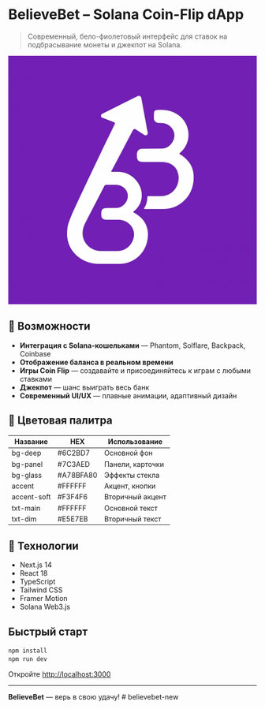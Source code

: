 # BelieveBet – Solana Coin-Flip dApp

> Современный, бело-фиолетовый интерфейс для ставок на подбрасывание монеты и джекпот на Solana.

![BelieveBet Логотип](./believebet.png)

## 🚀 Возможности

- **Интеграция с Solana-кошельками** — Phantom, Solflare, Backpack, Coinbase
- **Отображение баланса в реальном времени**
- **Игры Coin Flip** — создавайте и присоединяйтесь к играм с любыми ставками
- **Джекпот** — шанс выиграть весь банк
- **Современный UI/UX** — плавные анимации, адаптивный дизайн

## 🎨 Цветовая палитра

| Название      | HEX       | Использование           |
|--------------|-----------|------------------------|
| bg-deep      | #6C2BD7   | Основной фон           |
| bg-panel     | #7C3AED   | Панели, карточки       |
| bg-glass     | #A78BFA80 | Эффекты стекла         |
| accent       | #FFFFFF   | Акцент, кнопки         |
| accent-soft  | #F3F4F6   | Вторичный акцент       |
| txt-main     | #FFFFFF   | Основной текст         |
| txt-dim      | #E5E7EB   | Вторичный текст        |

## 🧠 Технологии

- Next.js 14
- React 18
- TypeScript
- Tailwind CSS
- Framer Motion
- Solana Web3.js

## Быстрый старт

```bash
npm install
npm run dev
```

Откройте [http://localhost:3000](http://localhost:3000)

---

**BelieveBet** — верь в свою удачу! # believebet-new
